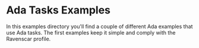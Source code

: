 Ada Tasks Examples
==================
In this examples directory you'll find a couple of different Ada examples that
use Ada tasks. The first examples keep it simple and comply with the Ravenscar
profile.

